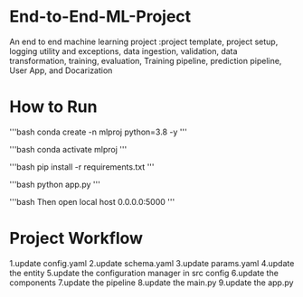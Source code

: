 # End-to-End-ML-Project
An end to end machine learning project :project template, project setup, logging utility and exceptions, data ingestion, validation, data transformation, training, evaluation, Training pipeline, prediction pipeline, User App, and Docarization
# How to Run
'''bash
conda create -n mlproj python=3.8 -y
'''

'''bash
conda activate mlproj
'''

'''bash
pip install -r requirements.txt
'''

'''bash
python app.py
'''

'''bash
Then open local host 0.0.0.0:5000
'''

# Project Workflow
1.update config.yaml
2.update schema.yaml
3.update params.yaml
4.update the entity
5.update the configuration manager in src config
6.update the components
7.update the pipeline
8.update the main.py
9.update the app.py

